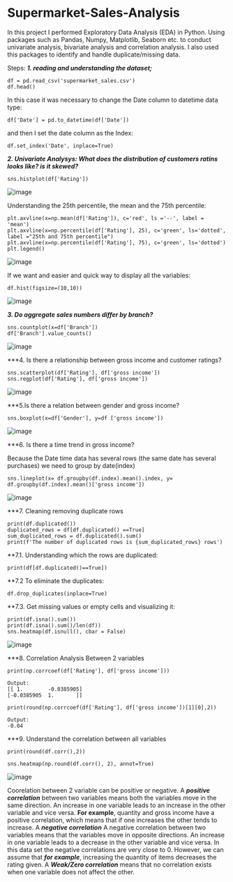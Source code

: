 # Supermarket-Sales-Analysis

In this project I performed Exploratory Data Analysis (EDA) in Python. 
Using packages such as Pandas, Numpy, Matplotlib, Seaborn etc. to conduct univariate analysis, bivariate analysis and correlation analysis.
I also used this packages to identify and handle duplicate/missing data.

Steps:
***1. reading and understanding the dataset;***

    df = pd.read_csv('supermarket_sales.csv')
    df.head()

In this case it was necessary to change the Date column to datetime data type:

    df['Date'] = pd.to_datetime(df['Date'])

and then I set the date column as the Index:

    df.set_index('Date', inplace=True)

***2. Univariate Analysys:
What does the distribution of customers ratins looks like? is it skewed?***

    sns.histplot(df['Rating']) 

![image](https://user-images.githubusercontent.com/80319492/173439533-901d2142-298f-4041-9d4e-84276be13e48.png)


Understanding the 25th percentile, the mean and the 75th percentile:

    plt.axvline(x=np.mean(df['Rating']), c='red', ls ='--', label = 'mean')   
    plt.axvline(x=np.percentile(df['Rating'], 25), c='green', ls='dotted', label ="25th and 75th percentile")
    plt.axvline(x=np.percentile(df['Rating'], 75), c='green', ls='dotted')
    plt.legend()
    
 ![image](https://user-images.githubusercontent.com/80319492/173439902-fa5489a1-5ddd-4ce6-9675-7fcb4d49a805.png)

If we want and easier and quick way to display all the variables:

    df.hist(figsize=(10,10))
  
![image](https://user-images.githubusercontent.com/80319492/173440105-6331d26f-2ffd-48e3-8b2a-24dd68e56035.png)

***3. Do aggregate sales numbers differ by branch?***

    sns.countplot(x=df['Branch'])
    df['Branch'].value_counts()

![image](https://user-images.githubusercontent.com/80319492/173441380-ddbc504d-b00a-40a0-9adf-db01df2e5ddc.png)


***4. Is there a relationship between gross income and customer ratings?

    sns.scatterplot(df['Rating'], df['gross income'])
    sns.regplot(df['Rating'], df['gross income'])

![image](https://user-images.githubusercontent.com/80319492/173441469-a4721d81-8fe7-4d10-8948-276ea1259667.png)

***5.Is there a relation between gender and gross income?

    sns.boxplot(x=df['Gender'], y=df ['gross income'])
    
 ![image](https://user-images.githubusercontent.com/80319492/173441650-4b6fbb2e-0859-4635-a176-d0cd9df9e063.png)


***6. Is there a time trend in gross income?

Because the Date time data has several rows (the same date has several purchases) we need to group by date(index)

    sns.lineplot(x= df.groupby(df.index).mean().index, y= df.groupby(df.index).mean()['gross income'])

![image](https://user-images.githubusercontent.com/80319492/173441787-7b56f8c6-e16a-4549-b293-2c079f8ed3b9.png)


***7. Cleaning removing duplicate rows

    print(df.duplicated())
    duplicated_rows = df[df.duplicated() ==True]
    sum_duplicated_rows = df.duplicated().sum()
    print(f'The number of duplicated rows is {sum_duplicated_rows} rows')

**7.1. Understanding which the rows are duplicated:

    print(df[df.duplicated()==True])
    
**7.2 To eliminate the duplicates:

    df.drop_duplicates(inplace=True)
    
    
**7.3. Get missing values or empty cells and visualizing it:

    print(df.isna().sum())
    print(df.isna().sum()/len(df))
    sns.heatmap(df.isnull(), cbar = False)

![image](https://user-images.githubusercontent.com/80319492/173442848-6836d0ff-a3e2-47ba-b02b-90416f4c59e7.png)


***8. Correlation Analysis Between 2 variables

    print(np.corrcoef(df['Rating'], df['gross income']))
    
    Output:
    [[ 1.        -0.0385905]
    [-0.0385905  1.       ]]
    
    print(round(np.corrcoef(df['Rating'], df['gross income'])[1][0],2))
    
    Output:
    -0.04
 
 ***9. Understand the correlation between all variables
 
    print(round(df.corr(),2))
    
    sns.heatmap(np.round(df.corr(), 2), annot=True)

![image](https://user-images.githubusercontent.com/80319492/173443592-5ea7430c-840b-458e-88cc-15676a9fbf7b.png)

Coorelation between 2 variable can be positive or negative. A ***positive correlation*** between two variables means both the variables move in the same direction. An increase in one variable leads to an increase in the other variable and vice versa.
**For example**, quantity and gross income have a positive correlation, which means that if one increases the other tends to increase. 
A ***negative correlation*** A negative correlation between two variables means that the variables move in opposite directions. An increase in one variable leads to a decrease in the other variable and vice versa. In this data set the negative correlations are very close to 0. However, we can assume that ***for example***, increasing the quantity of items decreases the rating given. A ***Weak/Zero correlation***  means that no correlation exists when one variable does not affect the other.

    
